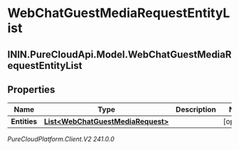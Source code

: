 # WebChatGuestMediaRequestEntityList

## ININ.PureCloudApi.Model.WebChatGuestMediaRequestEntityList

## Properties

|Name | Type | Description | Notes|
|------------ | ------------- | ------------- | -------------|
| **Entities** | [**List&lt;WebChatGuestMediaRequest&gt;**](WebChatGuestMediaRequest) |  | [optional] |



_PureCloudPlatform.Client.V2 241.0.0_
